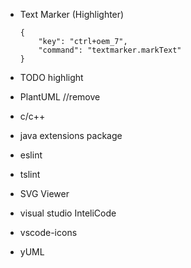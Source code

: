 - Text Marker (Highlighter)
    ```
    {
        "key": "ctrl+oem_7",
        "command": "textmarker.markText"
    }
    ```

- TODO highlight

- PlantUML //remove

- c/c++

- java extensions package

- eslint

- tslint

- SVG Viewer

- visual studio InteliCode

- vscode-icons

- yUML
